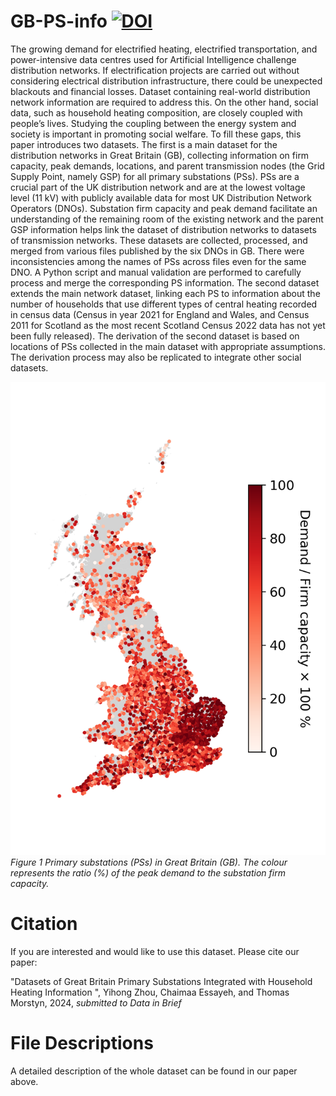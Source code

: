 # GB-PS-info [![DOI](https://zenodo.org/badge/765897951.svg)](https://zenodo.org/doi/10.5281/zenodo.10736516)
The growing demand for electrified heating, electrified transportation, and power-intensive data centres used for Artificial Intelligence challenge distribution networks. If electrification projects are carried out without considering electrical distribution infrastructure, there could be unexpected blackouts and financial losses. Dataset containing real-world distribution network information are required to address this. On the other hand, social data, such as household heating composition, are closely coupled with people’s lives. Studying the coupling between the energy system and society is important in promoting social welfare. To fill these gaps, this paper introduces two datasets. The first is a main dataset for the distribution networks in Great Britain (GB), collecting information on firm capacity, peak demands, locations, and parent transmission nodes (the Grid Supply Point, namely GSP) for all primary substations (PSs). PSs are a crucial part of the UK distribution network and are at the lowest voltage level (11 kV) with publicly available data for most UK Distribution Network Operators (DNOs). Substation firm capacity and peak demand facilitate an understanding of the remaining room of the existing network and the parent GSP information helps link the dataset of distribution networks to datasets of transmission networks. These datasets are collected, processed, and merged from various files published by the six DNOs in GB. There were inconsistencies among the names of PSs across files even for the same DNO. A Python script and manual validation are performed to carefully process and merge the corresponding PS information. The second dataset extends the main network dataset, linking each PS to information about the number of households that use different types of central heating recorded in census data (Census in year 2021 for England and Wales, and Census 2011 for Scotland as the most recent Scotland Census 2022 data has not yet been fully released). The derivation of the second dataset is based on locations of PSs collected in the main dataset with appropriate assumptions. The derivation process may also be replicated to integrate other social datasets. 

![UK](GB_PS_utilisation_map.png)
*Figure 1 Primary substations (PSs) in Great Britain (GB). The colour represents the ratio (%) of the peak demand to the substation firm capacity.*

# Citation 
If you are interested and would like to use this dataset. Please cite our paper: 

"Datasets of Great Britain Primary Substations Integrated with Household Heating Information ", Yihong Zhou, Chaimaa Essayeh, and Thomas Morstyn, 2024, *submitted to Data in Brief*

# File Descriptions 
A detailed description of the whole dataset can be found in our paper above.
